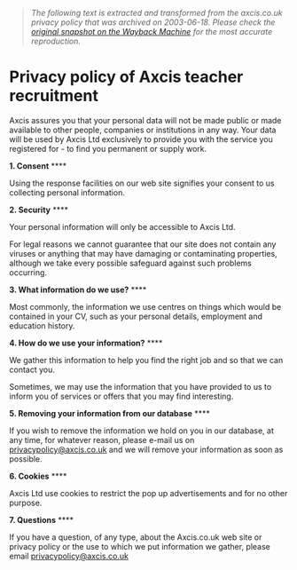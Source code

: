 > *The following text is extracted and transformed from the axcis.co.uk privacy policy that was archived on 2003-06-18. Please check the [original snapshot on the Wayback Machine](https://web.archive.org/web/20030618035407id_/http%3A//www.axcis.co.uk/html/privacy.html) for the most accurate reproduction.*

# Privacy policy of Axcis teacher recruitment

Axcis assures you that your personal data will not be made public or made available to other people, companies or institutions in any way. Your data will be used by Axcis Ltd exclusively to provide you with the service you registered for - to find you permanent or supply work.

**1\. Consent** ****

Using the response facilities on our web site signifies your consent to us collecting personal information.

**2\. Security** ****

Your personal information will only be accessible to Axcis Ltd.

For legal reasons we cannot guarantee that our site does not contain any viruses or anything that may have damaging or contaminating properties, although we take every possible safeguard against such problems occurring.

**3\. What information do we use?** ****

Most commonly, the information we use centres on things which would be contained in your CV, such as your personal details, employment and education history.

**4\. How do we use your information?** ****

We gather this information to help you find the right job and so that we can contact you. 

Sometimes, we may use the information that you have provided to us to inform you of services or offers that you may find interesting.

**5\. Removing your information from our database** ****

If you wish to remove the information we hold on you in our database, at any time, for whatever reason, please e-mail us on [privacypolicy@axcis.co.uk](mailto:privacypolicy@axcis.co.uk) and we will remove your information as soon as possible.

**6\. Cookies** ****

Axcis Ltd use cookies to restrict the pop up advertisements and for no other purpose.

**7\. Questions** ****

If you have a question, of any type, about the Axcis.co.uk web site or privacy policy or the use to which we put information we gather, please email [privacypolicy@axcis.co.uk](mailto:privacypolicy@axcis.co.uk)
